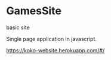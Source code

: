 # GamesSite
basic site

Single page application in javascript.

https://koko-website.herokuapp.com/#/
